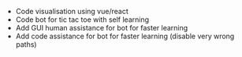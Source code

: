 * Code visualisation using vue/react
* Code bot for tic tac toe with self learning
* Add GUI human assistance for bot for faster learning
* Add code assistance for bot for faster learning (disable very wrong paths)